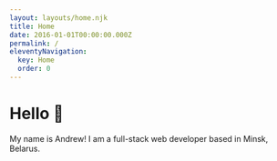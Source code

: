 ```yaml
---
layout: layouts/home.njk
title: Home
date: 2016-01-01T00:00:00.000Z
permalink: /
eleventyNavigation:
  key: Home
  order: 0
---
```

# Hello 👋

My name is Andrew! I am a full-stack web developer based in Minsk, Belarus.
